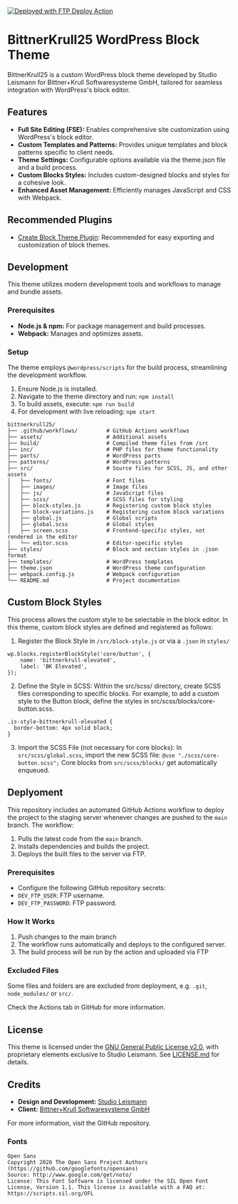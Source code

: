 [<img alt="Deployed with FTP Deploy Action" src="https://img.shields.io/badge/Deployed With-FTP DEPLOY ACTION-%3CCOLOR%3E?style=for-the-badge&color=0077b6">](https://github.com/SamKirkland/FTP-Deploy-Action)

# BittnerKrull25 WordPress Block Theme
BittnerKrull25 is a custom WordPress block theme developed by Studio Leismann for Bittner+Krull Softwaresysteme GmbH, tailored for seamless integration with WordPress's block editor.

## Features
- **Full Site Editing (FSE):** Enables comprehensive site customization using WordPress's block editor.
- **Custom Templates and Patterns:** Provides unique templates and block patterns specific to client needs.
- **Theme Settings:** Configurable options available via the theme.json file and a build process.
- **Custom Blocks Styles:** Includes custom-designed blocks and styles for a cohesive look.
- **Enhanced Asset Management:** Efficiently manages JavaScript and CSS with Webpack.

## Recommended Plugins
- [Create Block Theme Plugin](https://wordpress.org/plugins/create-block-theme/): Recommended for easy exporting and customization of block themes.

## Development
This theme utilizes modern development tools and workflows to manage and bundle assets.

### Prerequisites
- **Node.js & npm:** For package management and build processes.
- **Webpack:** Manages and optimizes assets.

### Setup
The theme employs `@wordpress/scripts` for the build process, streamlining the development workflow.

1. Ensure Node.js is installed.
2. Navigate to the theme directory and run:
   `npm install`
4. To build assets, execute:
   `npm run build`
5. For development with live reloading:
   `npm start`

```
bittnerkrull25/
├── .github/workflows/         # GitHub Actions workflows
├── assets/                    # Additional assets
├── build/                     # Compiled theme files from /src
├── inc/                       # PHP files for theme functionality
├── parts/                     # WordPress parts
├── patterns/                  # WordPress patterns
├── src/                       # Source files for SCSS, JS, and other assets
│   ├── fonts/                 # Font files
│   ├── images/                # Image files
│   ├── js/                    # JavaScript files
│   ├── scss/                  # SCSS files for styling
│   ├── block-styles.js        # Registering custom block styles
│   ├── block-variations.js    # Registering custom block variations
│   ├── global.js              # Global scripts
│   ├── global.scss            # Global styles
│   ├── screen.scss            # Frontend-specific styles, not rendered in the editor
│   └── editor.scss            # Editor-specific styles
├── styles/                    # Block and section styles in .json format
├── templates/                 # WordPress templates
├── theme.json                 # WordPress theme configuration
├── webpack.config.js          # Webpack configuration
└── README.md                  # Project documentation
```


## Custom Block Styles
This process allows the custom style to be selectable in the block editor.
In this theme, custom block styles are defined and registered as follows:

1. Register the Block Style in `/src/block-style.js` or via a `.json` in `styles/`
```
wp.blocks.registerBlockStyle('core/button', {
	name: 'bittnerkrull-elevated',
	label: 'BK Elevated',
});
```
2. Define the Style in SCSS:
Within the src/scss/ directory, create SCSS files corresponding to specific blocks. For example, to add a custom style to the Button block, define the styles in src/scss/blocks/core-button.scss.
```
.is-style-bittnerkrull-elevated {
  border-bottom: 4px solid black;
}
```
3. Import the SCSS File (not necessary for core blocks):
In `src/scss/global.scss`, import the new SCSS file:
`@use "./scss/core-button.scss";`
Core blocks from `src/scss/blocks/` get automatically enqueued. 


## Deplyoment

This repository includes an automated GitHub Actions workflow to deploy the project to the staging server whenever changes are pushed to the `main` branch. 
The workflow:

1. Pulls the latest code from the `main` branch.
2. Installs dependencies and builds the project.
3. Deploys the built files to the server via FTP.

### Prerequisites
- Configure the following GitHub repository secrets:
 - `DEV_FTP_USER`: FTP username.
 - `DEV_FTP_PASSWORD`: FTP password.

### How It Works
1. Push changes to the main branch
2. The workflow runs automatically and deploys to the configured server.
3. The build process will be run by the action and uploaded via FTP

### Excluded Files
Some files and folders are are excluded from deployment, e.g. `.git`, `node_modules/` or `src/`.

Check the Actions tab in GitHub for more information.


## License

This theme is licensed under the [GNU General Public License v2.0](https://www.gnu.org/licenses/old-licenses/gpl-2.0.html), with proprietary elements exclusive to Studio Leismann. See [LICENSE.md](LICENSE.md) for details.


## Credits
*   **Design and Development:** [Studio Leismann](https://www.studioleismann.com/)
*   **Client:** [Bittner+Krull Softwaresysteme GmbH](https://www.bittner-krull.de/)

For more information, visit the GitHub repository.


### Fonts

```
Open Sans
Copyright 2020 The Open Sans Project Authors (https://github.com/googlefonts/opensans)
Source: http://www.google.com/get/noto/
License: This Font Software is licensed under the SIL Open Font License, Version 1.1. This license is available with a FAQ at: https://scripts.sil.org/OFL
```
